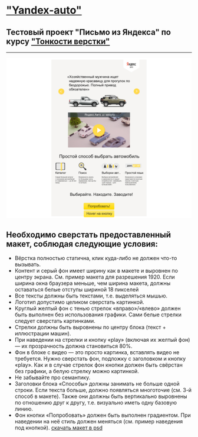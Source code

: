 #  ["Yandex-auto"](https://freeworldbox.github.io/Yandex-auto/)
## Тестовый проект "Письмо из Яндекса" по курсу ["Тонкости верстки"](https://www.coursera.org/learn/tonkosti-verstki)
***
![Альтернативный текст](https://github.com/freeworldbox/Yandex-auto/blob/main/yandex_auto_1920_example.png)
## Необходимо сверстать предоставленный макет, соблюдая следующие условия:
* Вёрстка полностью статична, клик куда-либо не должен что-то вызывать.
* Контент и серый фон имеет ширину как в макете и выровнен по центру экрана. См. пример макета для разрешения 1920. Если ширина окна браузера меньше, чем ширина макета, должны оставаться белые отступы шириной 18 пикселей
* Все тексты должны быть текстами, т.е. выделяться мышью.
* Логотип допустимо целиком сверстать картинкой.
* Круглый желтый фон с тенью стрелок «вправо»/«влево» должен быть выполнен без использования графики. Сами белые стрелки следует сверстать картинками. 
* Стрелки должны быть выровнены по центру блока (текст + иллюстрации машин).
* При наведении на стрелки и кнопку «play» (включая их желтый фон) —  их прозрачность должна становиться 80%.
* Фон в блоке с видео — это просто картинка, вставлять видео не требуется. Нужно сверстать фон, подложку с заголовком и кнопку «play». Как и в случае стрелок фон кнопки должен быть свёрстан без графики, а белую стрелку можно картинкой. 
* Не забывайте про семантику.
* Заголовки блока «Способы» должны занимать не больше одной строки. Если текста больше, должно появляться многоточие (см. 3-й способ в макете). Также они должны быть вертикально выровнены по отношению друг к другу, т.е. визуально иметь одну базовую линию.
* Фон кнопки «Попробовать» должен быть выполнен градиентом. При наведении на неё стиль должен меняться (см. пример наведения под кнопкой).
[скачать макет в psd](https://github.com/freeworldbox/Yandex-auto/blob/main/layout.zip)
